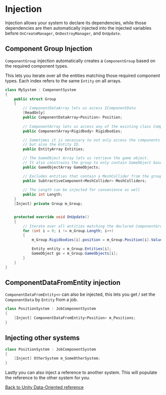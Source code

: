 # Injection

Injection allows your system to declare its dependencies, while those dependencies are then automatically injected into the injected variables before `OnCreateManager`, `OnDestroyManager`, and `OnUpdate`.

## Component Group Injection

`ComponentGroup` injection automatically creates a `ComponentGroup` based on the required component types.

This lets you iterate over all the entities matching those required component types.
Each index refers to the same `Entity` on all arrays.

```cs
class MySystem : ComponentSystem
{
    public struct Group
    {
        // ComponentDataArray lets us access IComponentData 
        [ReadOnly]
        public ComponentDataArray<Position> Position;
        
        // ComponentArray lets us access any of the existing class Component                
        public ComponentArray<Rigidbody> Rigidbodies;

        // Sometimes it is necessary to not only access the components
        // but also the Entity ID.
        public EntityArray Entities;

        // The GameObject Array lets us retrieve the game object.
        // It also constrains the group to only contain GameObject based entities.                  
        public GameObjectArray GameObjects;

        // Excludes entities that contain a MeshCollider from the group
        public SubtractiveComponent<MeshCollider> MeshColliders;
        
        // The Length can be injected for convenience as well 
        public int Length;
    }
    [Inject] private Group m_Group;


    protected override void OnUpdate()
    {
        // Iterate over all entities matching the declared ComponentGroup required types
        for (int i = 0; i != m_Group.Length; i++)
        {
            m_Group.Rigidbodies[i].position = m_Group.Position[i].Value;

            Entity entity = m_Group.Entities[i];
            GameObject go = m_Group.GameObjects[i];
        }
    }
}
```

## ComponentDataFromEntity injection

`ComponentDataFromEntity<>` can also be injected, this lets you get / set the `ComponentData` by `Entity` from a job. 

```cs
class PositionSystem : JobComponentSystem
{
    [Inject] ComponentDataFromEntity<Position> m_Positions;
}
```

## Injecting other systems

```cs
class PositionSystem : JobComponentSystem
{
    [Inject] OtherSystem m_SomeOtherSystem;
}
```

Lastly you can also inject a reference to another system. This will populate the reference to the other system for you.

[Back to Unity Data-Oriented reference](index.md)